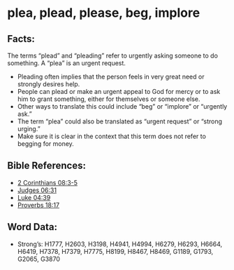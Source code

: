 # plea, plead, please, beg, implore

## Facts:

The terms “plead” and “pleading” refer to urgently asking someone to do something. A “plea” is an urgent request.

* Pleading often implies that the person feels in very great need or strongly desires help.
* People can plead or make an urgent appeal to God for mercy or to ask him to grant something, either for themselves or someone else.
* Other ways to translate this could include “beg” or “implore” or “urgently ask.”
* The term “plea” could also be translated as “urgent request” or “strong urging.”
* Make sure it is clear in the context that this term does not refer to begging for money.

## Bible References:

* [2 Corinthians 08:3-5](rc://en/tn/help/2co/08/03)
* [Judges 06:31](rc://en/tn/help/jdg/06/31)
* [Luke 04:39](rc://en/tn/help/luk/04/39)
* [Proverbs 18:17](rc://en/tn/help/pro/18/17)

## Word Data:

* Strong’s: H1777, H2603, H3198, H4941, H4994, H6279, H6293, H6664, H6419, H7378, H7379, H7775, H8199, H8467, H8469, G1189, G1793, G2065, G3870
